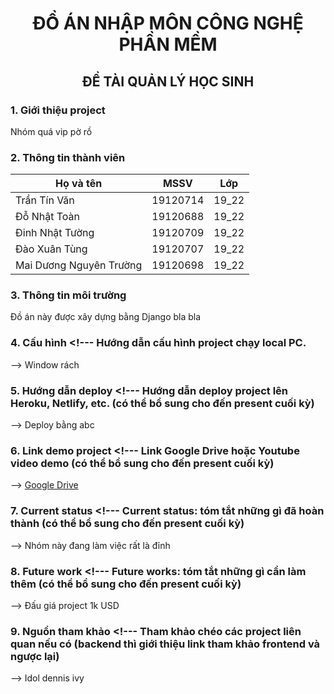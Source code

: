 # <center> ĐỒ ÁN NHẬP MÔN CÔNG NGHỆ PHẦN MỀM </center>

## <center>ĐỀ TÀI QUẢN LÝ HỌC SINH </center>

### 1. Giới thiệu project <!-- Wrap text -->
Nhóm quá vip pờ rồ

### 2. Thông tin thành viên
| Họ và tên | MSSV | Lớp |
| --- | --- | --- |
| Trần Tín Văn | 19120714 | 19_22 |
| Đỗ Nhật Toàn | 19120688 | 19_22 |
| Đinh Nhật Tường | 19120709 | 19_22 |
| Đào Xuân Tùng | 19120707 | 19_22 |
| Mai Dương Nguyên Trường | 19120698 | 19_22 |

### 3. Thông tin môi trường <!--- Môi trường thực thi (phiên bản hệ điều hành, SDK, Dev Tools, cơ sở dữ liệu, etc.) --->
Đồ án này được xây dựng bằng Django bla bla

### 4. Cấu hình  <!--- Hướng dẫn cấu hình project chạy local PC.
-->
Window rách

### 5. Hướng dẫn deploy  <!--- Hướng dẫn deploy project lên Heroku, Netlify, etc. (có thể bổ sung cho đến present cuối kỳ)
-->
Deploy bằng abc

### 6. Link demo project <!--- Link Google Drive hoặc Youtube video demo (có thể bổ sung cho đến present cuối kỳ)
-->
[Google Drive](https://drive.google.com/drive/folders/1ibR6lSzFQP0H9uKOjFmbjEPT_IfP_PN-?usp=sharing)

### 7. Current status  <!--- Current status: tóm tắt những gì đã hoàn thành (có thể bổ sung cho đến present cuối kỳ)
-->
Nhóm này đang làm việc rất là đỉnh

### 8. Future work  <!--- Future works: tóm tắt những gì cần làm thêm (có thể bổ sung cho đến present cuối kỳ)
-->
Đấu giá project 1k USD

### 9. Nguồn tham khảo  <!--- Tham khảo chéo các project liên quan nếu có (backend thì giới thiệu link tham khảo frontend và ngược lại)
-->
Idol dennis ivy 

